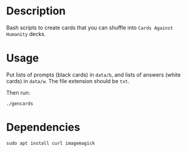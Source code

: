 # Description

Bash scripts to create cards that you can shuffle into `Cards Against Humanity` decks.

# Usage

Put lists of prompts (black cards) in `data/b`, and lists of answers (white cards) in `data/w`. The file extension should be `txt`.

Then run:

    ./gencards

# Dependencies

    sudo apt install curl imagemagick
